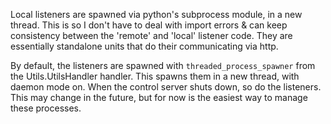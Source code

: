 
Local listeners are spawned via python's subprocess module, in a new thread. This is so I don't have to deal with import errors & can keep consistency between the 'remote' and 'local' listener code. They are essentially standalone units that do their communicating via http. 


By default, the listeners are spawned with `threaded_process_spawner` from the Utils.UtilsHandler handler. This spawns them in a new thread, with daemon mode on. When the control server shuts down, so do the listeners. This may change in the future, but for now is the easiest way to manage these processes.